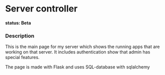 # Server controller

#### status:  Beta

### Description

This is the main page for my server which shows the running apps that are working on that server. It includes authentication show that admin has special features.

The page is made with Flask and uses SQL-database with sqlalchemy
